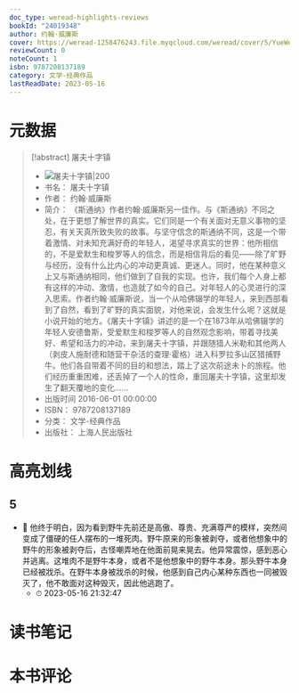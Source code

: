 ```yaml
---
doc_type: weread-highlights-reviews
bookId: "24019348"
author: 约翰·威廉斯
cover: https://weread-1258476243.file.myqcloud.com/weread/cover/5/YueWen_24019348/t7_YueWen_24019348.jpg
reviewCount: 0
noteCount: 1
isbn: 9787208137189
category: 文学-经典作品
lastReadDate: 2023-05-16
---
```

# 元数据
> [!abstract] 屠夫十字镇
> - ![ 屠夫十字镇|200](https://weread-1258476243.file.myqcloud.com/weread/cover/5/YueWen_24019348/t7_YueWen_24019348.jpg)
> - 书名： 屠夫十字镇
> - 作者： 约翰·威廉斯
> - 简介： 《斯通纳》作者约翰·威廉斯另一佳作。与《斯通纳》不同之处，在于更想了解世界的真实。它们同是一个有关面对无意义事物的坚忍，有关天真所致失败的故事。与坚守信念的斯通纳不同，这是一个带着激情、对未知充满好奇的年轻人，渴望寻求真实的世界：他所相信的，不是爱默生和梭罗等人的信念，而是相信背后的看见——除了旷野与经历，没有什么比内心的冲动更真诚、更迷人。同时，他在某种意义上又与斯通纳相同，他们做到了自我的实现。也许，我们每个人身上都有这样的冲动、激情，也造就了如今的自己。对年轻人的心灵进行的深入思索。作者约翰·威廉斯说，当一个从哈佛辍学的年轻人，来到西部看到了自然，看到了旷野的真实面貌，对他来说，会发生什么呢？这就是小说开始的地方。《屠夫十字镇》讲述的是一个在1873年从哈佛辍学的年轻人安德鲁斯，受爱默生和梭罗等人的自然观念影响，带着寻找美好、希望和活力的冲动，来到屠夫十字镇，并跟随猎人米勒和其他两人（剥皮人施耐德和随营干杂活的查理·霍格）进入科罗拉多山区猎捕野牛。他们各自带着不同的目的和想法，踏上了这次前途未卜的旅程。他们经历重重困难，还丢掉了一个人的性命，重回屠夫十字镇，这里却发生了翻天覆地的变化……
> - 出版时间 2016-06-01 00:00:00
> - ISBN： 9787208137189
> - 分类： 文学-经典作品
> - 出版社： 上海人民出版社

# 高亮划线

## 5


- 📌 他终于明白，因为看到野牛先前还是高傲、尊贵、充满尊严的模样，突然间变成了僵硬的任人摆布的一堆死肉。野牛原来的形象被剥夺，或者他想象中的野牛的形象被剥夺后，古怪嘲弄地在他面前晃来晃去。他异常震惊，感到恶心并逃离。这堆肉不是野牛本身，或者不是他想象中的野牛本身。那头野牛本身已经被戕杀。在野牛本身被戕杀的时候，他感到自己内心某种东西也一同被毁灭了，他不敢面对这种毁灭，因此他逃跑了。 
    - ⏱ 2023-05-16 21:32:47 
# 读书笔记

# 本书评论
